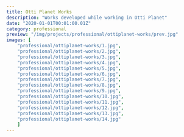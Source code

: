 ```yaml
---
title: Otti Planet Works
description: "Works developed while working in Otti Planet"
date: "2020-01-01T00:01:00.01Z"
category: professional
preview: "/img/projects/professional/ottiplanet-works/prev.jpg"
images: [
    "professional/ottiplanet-works/1.jpg", 
    "professional/ottiplanet-works/2.jpg", 
    "professional/ottiplanet-works/3.jpg", 
    "professional/ottiplanet-works/4.jpg",
    "professional/ottiplanet-works/5.jpg",
    "professional/ottiplanet-works/6.jpg",
    "professional/ottiplanet-works/7.jpg",
    "professional/ottiplanet-works/8.jpg",
    "professional/ottiplanet-works/9.jpg",
    "professional/ottiplanet-works/10.jpg",
    "professional/ottiplanet-works/11.jpg",
    "professional/ottiplanet-works/12.jpg",
    "professional/ottiplanet-works/13.jpg",
    "professional/ottiplanet-works/14.jpg"
    ]
---
```


<!-- TODO: Falta video -->